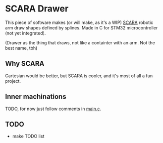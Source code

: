 # SCARA Drawer

This piece of software makes (or will make, as it's a WIP) [SCARA](https://en.wikipedia.org/wiki/SCARA) robotic arm draw shapes defined by splines. Made in C for STM32 microcontroller (not yet integrated).

(Drawer as the thing that draws, not like a containter with an arm. Not the best name, tbh)

## Why SCARA

Cartesian would be better, but SCARA is cooler, and it's most of all a fun project.

## Inner machinations

TODO, for now just follow comments in [main.c](main.c).

## TODO
- make TODO list